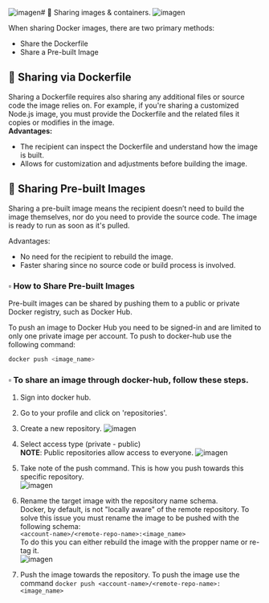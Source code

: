 ![imagen](https://github.com/user-attachments/assets/456873d9-a977-46e4-b5b9-545634080b0b)# 📌 Sharing images & containers.
![imagen](https://github.com/user-attachments/assets/87432f1b-8162-438c-b45e-143841cea992)


When sharing Docker images, there are two primary methods:
- Share the Dockerfile
- Share a Pre-built Image
     

## 🔹 Sharing via Dockerfile
Sharing a Dockerfile requires also sharing any additional files or source code the image relies on. For example, if you're sharing a customized Node.js image, you must provide the Dockerfile and the related files it copies or modifies in the image.   
**Advantages:**

- The recipient can inspect the Dockerfile and understand how the image is built.
- Allows for customization and adjustments before building the image.

## 🔹 Sharing Pre-built Images
Sharing a pre-built image means the recipient doesn’t need to build the image themselves, nor do you need to provide the source code. The image is ready to run as soon as it's pulled.

Advantages:

- No need for the recipient to rebuild the image.
- Faster sharing since no source code or build process is involved.

### ▫️ How to Share Pre-built Images
Pre-built images can be shared by pushing them to a public or private Docker registry, such as Docker Hub.   

To push an image to Docker Hub you need to be signed-in and are limited to only one private image per account.
To push to docker-hub use the following command:
```bash
docker push <image_name>
```

### ▫️ To share an image through docker-hub, follow these steps.
1. Sign into docker hub.
   
2. Go to your profile and click on 'repositories'.
   
3. Create a new repository.
![imagen](https://github.com/user-attachments/assets/c5a9c4e4-3f3a-4e3e-b30d-7cdfae3b5629)
   
4. Select access type (private - public)   
**NOTE**: Public repositories allow access to everyone.
![imagen](https://github.com/user-attachments/assets/a523749a-0100-4bd4-85c7-c9ac562cd0f6)
   
5. Take note of the push command.
This is how you push towards this specific repository.  
![imagen](https://github.com/user-attachments/assets/395ec034-fc6f-469e-ad6f-3e9c0c287a2d)
   
6. Rename the target image with the repository name schema.   
   Docker, by default, is not "locally aware" of the remote repository. To solve this issue you must rename the image to be pushed with the following schema:       
   `<account-name>/<remote-repo-name>:<image_name>`   
   To do this you can either rebuild the image with the propper name or re-tag it.   
   ![imagen](https://github.com/user-attachments/assets/a777d7af-f68c-4621-ab83-51c8c89d6b5c)

7. Push the image towards the repository.
   To push the image use the command `docker push <account-name>/<remote-repo-name>:<image_name>`  
   

 
